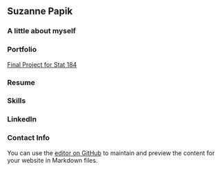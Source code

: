 ## Suzanne Papik

### A little about myself

### Portfolio

[Final Project for Stat 184](https://smpapik.github.io/FinalProject184/FinalMarkdown) 

### Resume

### Skills

### LinkedIn

### Contact Info



You can use the [editor on GitHub](https://github.com/smpapik/smpapik.github.io/edit/master/README.md) to maintain and preview the content for your website in Markdown files.

